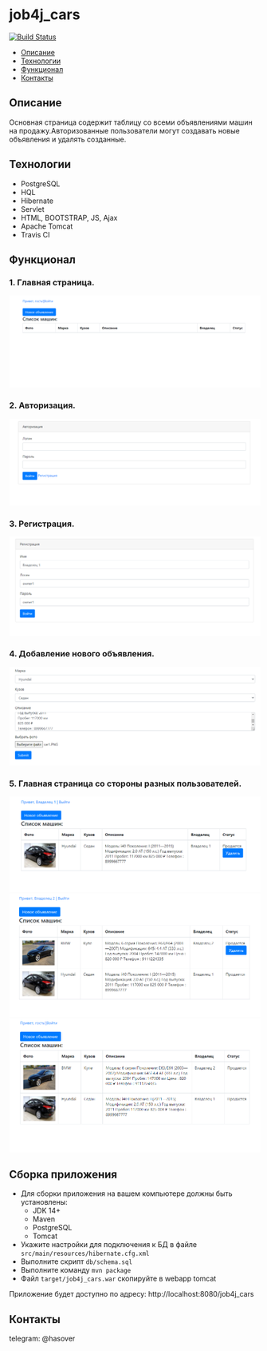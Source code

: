 # job4j_cars
[![Build Status](https://app.travis-ci.com/hasover/job4j_cars.svg?branch=master)](https://app.travis-ci.com/hasover/job4j_cars)

* [Описание](#описание)
* [Технологии](#технологии)
* [Функционал](#функционал)
* [Контакты](#контакты)

## Описание
Основная страница содержит таблицу со всеми объявлениями машин на продажу.Авторизованные пользователи могут создавать новые объявления и удалять созданные.

## Технологии
* PostgreSQL
* HQL
* Hibernate
* Servlet
* HTML, BOOTSTRAP, JS, Ajax
* Apache Tomcat
* Travis CI

## Функционал

### 1. Главная страница.
![alt text](https://github.com/hasover/job4j_cars/blob/master/images/1.PNG)
### 2. Авторизация.
![alt text](https://github.com/hasover/job4j_cars/blob/master/images/2.PNG)
### 3. Регистрация.
![alt text](https://github.com/hasover/job4j_cars/blob/master/images/3.PNG)
### 4. Добавление нового объявления.
![alt text](https://github.com/hasover/job4j_cars/blob/master/images/4.PNG)
### 5. Главная страница со стороны разных пользователей.
![alt text](https://github.com/hasover/job4j_cars/blob/master/images/5.PNG)
![alt text](https://github.com/hasover/job4j_cars/blob/master/images/6.PNG)
![alt text](https://github.com/hasover/job4j_cars/blob/master/images/7.PNG)

## Сборка приложения
- Для сборки приложения на вашем компьютере должны быть установлены:
    - JDK 14+
    - Maven
    - PostgreSQL
    - Tomcat
- Укажите настройки для подключения к БД в файле `src/main/resources/hibernate.cfg.xml`
- Выполните скрипт `db/schema.sql`
- Выполните команду `mvn package`
- Файл `target/job4j_cars.war` скопируйте в webapp tomcat

Приложение будет доступно по адресу: http://localhost:8080/job4j_cars

## Контакты
telegram: @hasover
